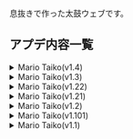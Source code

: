 息抜きで作った太鼓ウェブです。

## アプデ内容一覧
<details><summary>Mario Taiko(v1.4)</summary>
 
1. 楽曲の追加
 - ライアーダンサー
 - テトリス / 柊マグネタイト feat.重音テトSV
 - はいよろこんで
 - 溺愛快楽BLACK OUT / ゆぅ69 feat.重音テト
 - DEJA VU
 - Vicissitudes / luna3419 vs mamekakao
 - げんてん / 大漠波新 feat.MEIKO
 - おぎゃりないざー / CosMo.B.S.P.310 Remix feat.初音ミク
 - Got The Groove
 - どんな結末がお望みだい？
 - でいどりーむ / 豆カカオ feat.初音ミク
 - メモリア
 - ブルーストーム
2. 一部楽曲の難易度追加
 - 超最終鬼畜妹フランドール・S
3. 一部楽曲の削除
 - 百鬼祭 / Kanaria feat.初音ミク
</details>

<details><summary>Mario Taiko(v1.3)</summary>
 
1. 楽曲の追加
 - RUNNING IN THE 90's
 - ヨイ！ヨイ！ヨイ！！！！
 - DON'T STAND SO CLOSE
 - 少女レイ
 - Help me, ERINNNNNN!!
 - 今年も「雪降り、メリクリ」目指して頑張ります！！
 - Random
 - 超最終鬼畜妹フランドール・S
 - ハナタバ / MIMI feat.可不
 - Retribution ~ Cycle of Rede
</details>

<details><summary>Mario Taiko(v1.22)</summary>
 
1. 超高難易度楽曲の追加！
 - 嬢王 / 八王子P feat.初音ミク
</details>

<details><summary>Mario Taiko(v1.21)</summary>
 
1. 一部楽曲の難易度がおかしくなっていたのを修正
2. 楽曲の追加
 - 百鬼祭
 - ヒアソビ
 - 風となれ (期間限定！2024/04/29まで)
</details>

<details><summary>Mario Taiko(v1.2)</summary>
 
1. Google Driveによるインポートの対応
</details>

<details><summary>Mario Taiko(v1.101)</summary>

1. 楽曲の追加
 - シークライファー(FULLver.)
 - おこちゃま戦争(FULLver.)
 - Armageddon
 - M.I.L.F
 - アンハッピーリフレイン
 - まにまに
 - インビジブル
 - アグノスティック
 - マンマルダンス
 - スピール
2. 一部譜面の修正
 - ジダンダーナイト(裏)
 - プラネタリウム・レヴュー
</details>

<details><summary>Mario Taiko(v1.1)</summary>
 
1. タタコンの対応
</details>
